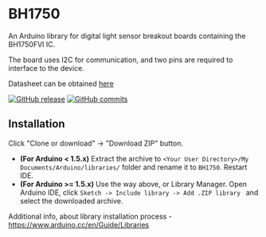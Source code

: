 BH1750
==========

An Arduino library for digital light sensor breakout boards containing the BH1750FVI IC.

The board uses I2C for communication, and two pins are required to interface to the device.

Datasheet can be obtained [here](http://rohmfs.rohm.com/en/products/databook/datasheet/ic/sensor/light/bh1750fvi-e.pdf)

[![GitHub release](https://img.shields.io/github/release/mcci-catena/BH1750.svg)](https://github.com/mcci-catena/BH1750/releases/latest) [![GitHub commits](https://img.shields.io/github/commits-since/mcci-catena/BH1750/latest.svg)](https://github.com/mcci-catena/BH1750/compare/V2.0.0...master)

## Installation
Click "Clone or download" -> "Download ZIP" button.

 - **(For Arduino < 1.5.x)** Extract the archive to ``<Your User Directory>/My Documents/Arduino/libraries/`` folder and rename it to `BH1750`. Restart IDE.
 - **(For Arduino >= 1.5.x)** Use the way above, or Library Manager. Open Arduino IDE, click `Sketch -> Include library -> Add .ZIP library ` and select the downloaded archive.

Additional info, about library installation process - https://www.arduino.cc/en/Guide/Libraries
